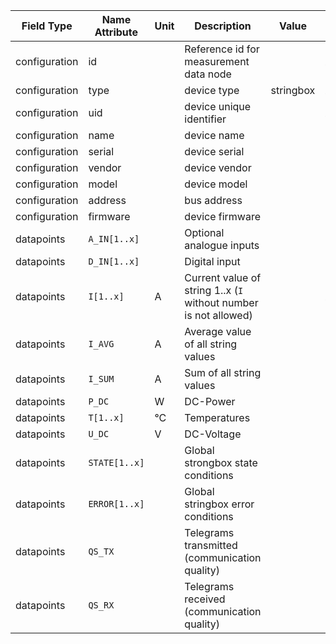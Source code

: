 | Field Type    | Name Attribute | Unit | Description                                                       | Value     | Required | Example                          | Version |
|---------------|----------------|------|-------------------------------------------------------------------|-----------|----------|----------------------------------|---------|
| configuration | id             |      | Reference id for measurement data node                            |           | x        | <device id=“1“ type=“stringbox“> | 2.0.1   |
| configuration | type           |      | device type                                                       | stringbox | x        | <device id=“1“ type=“stringbox“> | 2.0.1   |
| configuration | uid            |      | device unique identifier                                          |           | x        | <uid>STR12345</uid>              | 2.0.1   |
| configuration | name           |      | device name                                                       |           |          | <name>Stringbox A</name>         | 2.0.1   |
| configuration | serial         |      | device serial                                                     |           |          | <serial>STR11.22.33</serial>     | 2.0.1   |
| configuration | vendor         |      | device vendor                                                     |           |          | <vendor>vendor 123</vendor>      | 2.0.1   |
| configuration | model          |      | device model                                                      |           |          | <model></model>                  | 2.0.1   |
| configuration | address        |      | bus address                                                       |           |          | <address>1</address>             | 2.0.1   |
| configuration | firmware       |      | device firmware                                                   |           |          | <firmware>1.23.3</firmware>      | 2.0.1   |
| datapoints    | `A_IN[1..x]`   |      | Optional analogue inputs                                          |           |          |                                  |         |
| datapoints    | `D_IN[1..x]`   |      | Digital input                                                     |           |          |                                  |         |
| datapoints    | `I[1..x]`      | A    | Current value of string 1..x (`I` without number is not allowed)  |           | x        |                                  |         |
| datapoints    | `I_AVG`        | A    | Average value of all string values                                |           |          |                                  |         |
| datapoints    | `I_SUM`        | A    | Sum of all string values                                          |           |          |                                  |         |
| datapoints    | `P_DC`         | W    | DC-Power	                                                         |           |          |                                  |         |
| datapoints    | `T[1..x]`      | °C   | Temperatures                                                      |           |          |                                  |         |
| datapoints    | `U_DC`         | V    | DC-Voltage                                                        |           |          |                                  |         |
| datapoints    | `STATE[1..x]`  |      | Global strongbox state conditions                                 |           |          |                                  |         |
| datapoints    | `ERROR[1..x]`  |      | Global stringbox error conditions                                 |           |          |                                  |         |
| datapoints    | `QS_TX`        |      | Telegrams transmitted (communication quality)                     |           |          |                                  |         |
| datapoints    | `QS_RX`        |      | Telegrams received (communication quality)                        |           |          |                                  |         |
